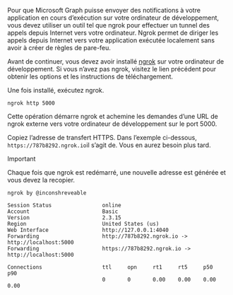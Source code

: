 <!-- markdownlint-disable MD002 MD041 -->

Pour que Microsoft Graph puisse envoyer des notifications à votre application en cours d’exécution sur votre ordinateur de développement, vous devez utiliser un outil tel que ngrok pour effectuer un tunnel des appels depuis Internet vers votre ordinateur. Ngrok permet de diriger les appels depuis Internet vers votre application exécutée localement sans avoir à créer de règles de pare-feu.

Avant de continuer, vous devez avoir installé [ngrok](https://ngrok.com) sur votre ordinateur de développement. Si vous n’avez pas ngrok, visitez le lien précédent pour obtenir les options et les instructions de téléchargement.

Une fois installé, exécutez ngrok.

```shell
ngrok http 5000
```

Cette opération démarre ngrok et achemine les demandes d’une URL de ngrok externe vers votre ordinateur de développement sur le port 5000.

Copiez l’adresse de transfert HTTPS. Dans l’exemple ci-dessous, `https://787b8292.ngrok.io`il s’agit de. Vous en aurez besoin plus tard.

> [!IMPORTANT]
> Chaque fois que ngrok est redémarré, une nouvelle adresse est générée et vous devez la recopier.

```shell
ngrok by @inconshreveable

Session Status                online
Account                       Basic
Version                       2.3.15
Region                        United States (us)
Web Interface                 http://127.0.0.1:4040
Forwarding                    http://787b8292.ngrok.io -> http://localhost:5000
Forwarding                    https://787b8292.ngrok.io -> http://localhost:5000

Connections                   ttl     opn     rt1     rt5     p50     p90
                              0       0       0.00    0.00    0.00    0.00
```
